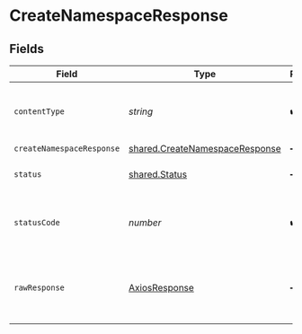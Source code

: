 # CreateNamespaceResponse


## Fields

| Field                                                                            | Type                                                                             | Required                                                                         | Description                                                                      |
| -------------------------------------------------------------------------------- | -------------------------------------------------------------------------------- | -------------------------------------------------------------------------------- | -------------------------------------------------------------------------------- |
| `contentType`                                                                    | *string*                                                                         | :heavy_check_mark:                                                               | HTTP response content type for this operation                                    |
| `createNamespaceResponse`                                                        | [shared.CreateNamespaceResponse](../../models/shared/createnamespaceresponse.md) | :heavy_minus_sign:                                                               | OK                                                                               |
| `status`                                                                         | [shared.Status](../../models/shared/status.md)                                   | :heavy_minus_sign:                                                               | Default error response                                                           |
| `statusCode`                                                                     | *number*                                                                         | :heavy_check_mark:                                                               | HTTP response status code for this operation                                     |
| `rawResponse`                                                                    | [AxiosResponse](https://axios-http.com/docs/res_schema)                          | :heavy_minus_sign:                                                               | Raw HTTP response; suitable for custom response parsing                          |